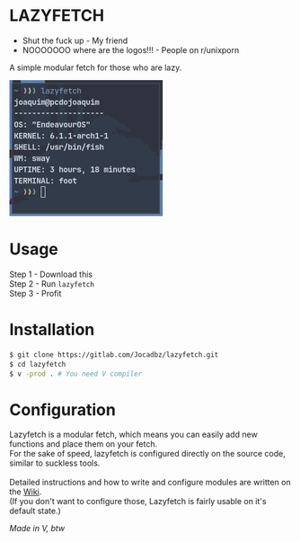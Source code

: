 # LAZYFETCH

- Shut the fuck up - My friend
- NOOOOOOO where are the logos!!! - People on r/unixporn

A simple modular fetch for those who are lazy.

![Screenshot](assets/screenshot.png)

# Usage

Step 1 - Download this<br>
Step 2 - Run `lazyfetch`<br>
Step 3 - Profit<br>

# Installation

```bash
$ git clone https://gitlab.com/Jocadbz/lazyfetch.git
$ cd lazyfetch
$ v -prod . # You need V compiler
```

# Configuration

Lazyfetch is a modular fetch, which means you can easily add new functions and place them on your fetch. <br>
For the sake of speed, lazyfetch is configured directly on the source code, similar to suckless tools. <br>
<br>
Detailed instructions and how to write and configure modules are written on the [Wiki](https://github.com/Jocadbz/lazyfetch/wiki). <br>
(If you don't want to configure those, Lazyfetch is fairly usable on it's default state.) <br>

*Made in V, btw*